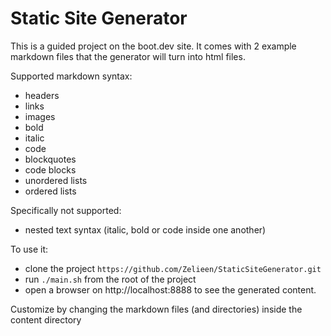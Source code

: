 # Static Site Generator
This is a guided project on the boot.dev site. It comes with 2 example markdown files that the generator will turn into html files.
  
Supported markdown syntax:
* headers
* links
* images
* bold
* italic
* code
* blockquotes
* code blocks
* unordered lists
* ordered lists

Specifically not supported:
* nested text syntax (italic, bold or code inside one another)

To use it:
* clone the project `https://github.com/Zelieen/StaticSiteGenerator.git`
* run `./main.sh` from the root of the project
* open a browser on http://localhost:8888 to see the generated content.

Customize by changing the markdown files (and directories) inside the content directory
